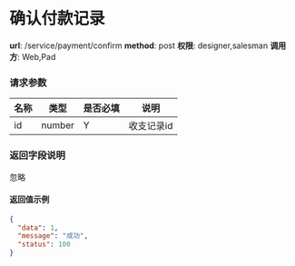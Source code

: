 确认付款记录
=======

**url**: /service/payment/confirm
**method**: post
**权限**: designer,salesman
**调用方**: Web,Pad    

### 请求参数
|    名称   |  类型  | 是否必填 |    说明    |
|-----------|--------|----------|------------|
| id        | number | Y        | 收支记录id |

### 返回字段说明

忽略

#### 返回值示例

```json
{
  "data": 1,
  "message": "成功",
  "status": 100
}
```